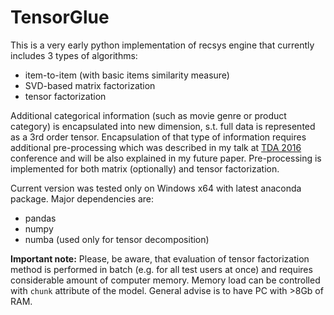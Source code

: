 # TensorGlue
This is a very early python implementation of recsys engine that currently includes 3 types of algorithms:
* item-to-item (with basic items similarity measure)
* SVD-based matrix factorization
* tensor factorization

Additional categorical information (such as movie genre or product category) is encapsulated into new dimension, s.t. full data is represented as a 3rd order tensor. Encapsulation of that type of information requires additional pre-processing which was described in my talk at [TDA 2016](http://www.esat.kuleuven.be/stadius/TDA2016/program.php) conference and will be also explained in my future paper.
Pre-processing is implemented for both matrix (optionally) and tensor factorization.

Current version was tested only on Windows x64 with latest anaconda package. Major dependencies are:
* pandas
* numpy
* numba (used only for tensor decomposition)

**Important note:** Please, be aware, that evaluation of tensor factorization method is performed in batch (e.g. for all test users at once) and requires considerable amount of computer memory. Memory load can be controlled with `chunk` attribute of the model. General advise is to have PC with >8Gb of RAM.
